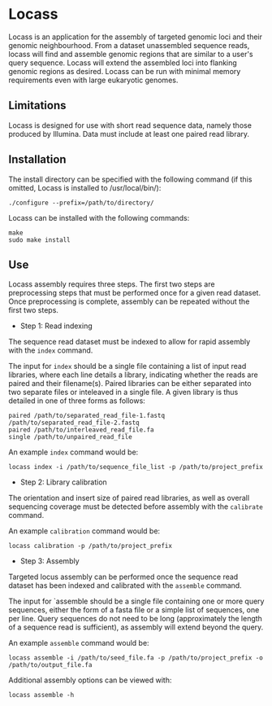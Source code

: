 # Locass
Locass is an application for the assembly of targeted genomic loci and their genomic neighbourhood. From a dataset unassembled sequence reads, locass will find and assemble genomic regions that are similar to a user's query sequence. Locass will extend the assembled loci into flanking genomic regions as desired. Locass can be run with minimal memory requirements even with large eukaryotic genomes.

## Limitations
Locass is designed for use with short read sequence data, namely those produced by Illumina. Data must include at least one paired read library.

## Installation
The install directory can be specified with the following command (if this omitted, Locass is installed to /usr/local/bin/):

	./configure --prefix=/path/to/directory/

Locass can be installed with the following commands:

	make
	sudo make install

## Use
Locass assembly requires three steps. The first two steps are preprocessing steps that must be performed once for a given read dataset. Once preprocessing is complete, assembly can be repeated without the first two steps.

* Step 1: Read indexing

The sequence read dataset must be indexed to allow for rapid assembly with the `index` command.

The input for `index` should be a single file containing a list of input read libraries, where each line details a library, indicating whether the reads are paired and their filename(s). Paired libraries can be either separated into two separate files or inteleaved in a single file. A given library is thus detailed in one of three forms as follows:

	paired /path/to/separated_read_file-1.fastq /path/to/separated_read_file-2.fastq
	paired /path/to/interleaved_read_file.fa
	single /path/to/unpaired_read_file

An example `index` command would be:

	locass index -i /path/to/sequence_file_list -p /path/to/project_prefix

* Step 2: Library calibration

The orientation and insert size of paired read libraries, as well as overall sequencing coverage must be detected before assembly with the `calibrate` command.

An example `calibration` command would be:

	locass calibration -p /path/to/project_prefix

* Step 3: Assembly

Targeted locus assembly can be performed once the sequence read dataset has been indexed and calibrated with the `assemble` command.

The input for `assemble should be a single file containing one or more query sequences, either the form of a fasta file or a simple list of sequences, one per line. Query sequences do not need to be long (approximately the length of a sequence read is sufficient), as assembly will extend beyond the query.

An example `assemble` command would be:

	locass assemble -i /path/to/seed_file.fa -p /path/to/project_prefix -o /path/to/output_file.fa

Additional assembly options can be viewed with:

	locass assemble -h
